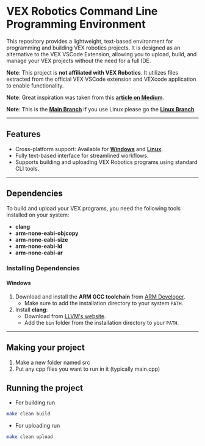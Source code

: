 # VEX Robotics Command Line Programming Environment  

This repository provides a lightweight, text-based environment for programming and building VEX robotics projects. It is designed as an alternative to the VEX VSCode Extension, allowing you to upload, build, and manage your VEX projects without the need for a full IDE.  

**Note**: This project is **not affiliated with VEX Robotics**. It utilizes files extracted from the official VEX VSCode extension and VEXcode application to enable functionality.  

**Note**: Great inspiration was taken from this [**article on Medium**](https://medium.com/@sw_47875/setting-up-command-line-c-tools-for-your-vex-v5-team-283277c8d79c).

**Note**: This is the [**Main Branch**](https://github.com/UnhingedRobotics/vexcodetext)  if you use Linux please go the [**Linux Branch**](https://github.com/UnhingedRobotics/vexcodetext/tree/linux).

---

## Features  
- Cross-platform support: Available for [**Windows**](https://github.com/UnhingedRobotics/vexcodetext) and [**Linux**](https://github.com/UnhingedRobotics/vexcodetext/tree/linux).  
- Fully text-based interface for streamlined workflows.  
- Supports building and uploading VEX Robotics programs using standard CLI tools.  

---

## Dependencies  

To build and upload your VEX programs, you need the following tools installed on your system:  
- **clang**  
- **arm-none-eabi-objcopy**  
- **arm-none-eabi-size**  
- **arm-none-eabi-ld**  
- **arm-none-eabi-ar**  

### Installing Dependencies  

#### **Windows**  
1. Download and install the **ARM GCC toolchain** from [ARM Developer](https://developer.arm.com/tools-and-software/open-source-software/developer-tools/gnu-toolchain/gnu-rm).  
   - Make sure to add the installation directory to your system `PATH`.  
2. Install **clang**:  
   - Download from [LLVM's website](https://releases.llvm.org/download.html).  
   - Add the `bin` folder from the installation directory to your `PATH`.  

---

## Making your project

1. Make a new folder named src
2. Put any cpp files you want to run in it (typically main.cpp)

## Running the project

- For building run 
```bash
make clean build
```
- For uploading run
```bash
make clean upload
```
